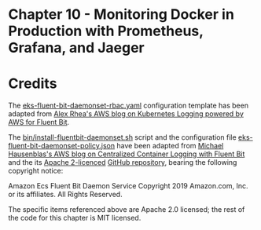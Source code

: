 # Chapter 10 - Monitoring Docker in Production with Prometheus, Grafana, and Jaeger

# Credits
The [eks-fluent-bit-daemonset-rbac.yaml](eks-fluent-bit-daemonset-rbac.yaml) configuration template has been adapted from [Alex Rhea's AWS blog on Kubernetes Logging powered by AWS for Fluent Bit](https://aws.amazon.com/blogs/containers/kubernetes-logging-powered-by-aws-for-fluent-bit/).

The [bin/install-fluentbit-daemonset.sh](bin/install-fluentbit-daemonset.sh) script and the configuration file [eks-fluent-bit-daemonset-policy.json](eks-fluent-bit-daemonset-policy.json) have been adapted from [Michael Hausenblas's AWS blog on Centralized Container Logging with Fluent Bit](https://aws.amazon.com/blogs/opensource/centralized-container-logging-fluent-bit/) and the its [Apache 2-licenced](https://github.com/aws-samples/amazon-ecs-fluent-bit-daemon-service/blob/master/LICENSE) [GitHub
repository](https://github.com/aws-samples/amazon-ecs-fluent-bit-daemon-service/), bearing the following copyright notice:

   Amazon Ecs Fluent Bit Daemon Service
   Copyright 2019 Amazon.com, Inc. or its affiliates. All Rights Reserved.

The specific items referenced above are Apache 2.0 licensed; the rest of the code for this chapter is MIT licensed.
